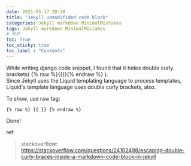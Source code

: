 ```yaml
---
date: 2021-05-17 20:20
title: "Jekyll unmodifided code block"
categories: Jekyll markdown MinimalMistakes
tags: Jekyll markdown MinimalMistakes
# 목차
toc: True  
toc_sticky: true 
toc_label : "Contents"
---
```


While writing django code snippet, I found that it hides double curly brackets( {% raw %}{{}}{% endraw %} ).  
Since Jekyll uses the Liquid templating language to process templates, Liquid's template language uses double curly brackets, also.  

To show, use raw tag:  
```
{% raw %} {{ }} {% endraw %}
```  

Done!


ref:  
> stackoverflow: <https://stackoverflow.com/questions/24102498/escaping-double-curly-braces-inside-a-markdown-code-block-in-jekyll>
